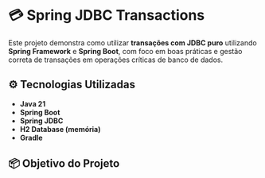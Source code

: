 # 💳 Spring JDBC Transactions

Este projeto demonstra como utilizar **transações com JDBC puro** utilizando **Spring Framework** e **Spring Boot**, com foco em boas práticas e gestão correta de transações em operações críticas de banco de dados.

## ⚙️ Tecnologias Utilizadas

- **Java 21**
- **Spring Boot**
- **Spring JDBC**
- **H2 Database (memória)**
- **Gradle**

## 📦 Objetivo do Projeto
